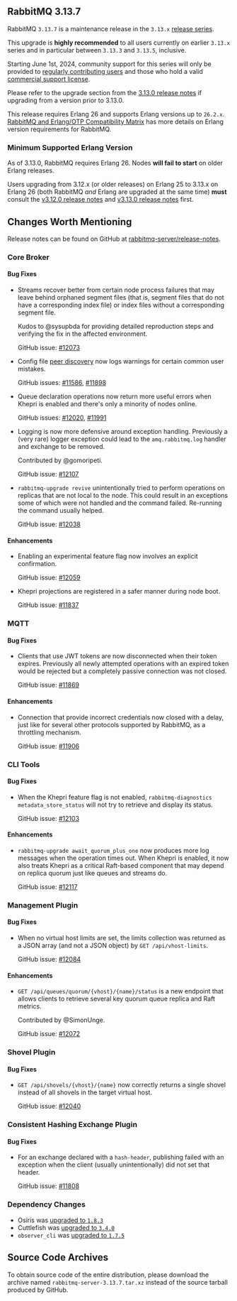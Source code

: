 ## RabbitMQ 3.13.7

RabbitMQ `3.13.7` is a maintenance release in the `3.13.x` [release series](https://www.rabbitmq.com/release-information).

This upgrade is **highly recommended** to all users currently on earlier `3.13.x` series and
in particular between `3.13.3` and `3.13.5`, inclusive.

Starting June 1st, 2024, community support for this series will only be provided to [regularly contributing users](https://github.com/rabbitmq/rabbitmq-server/blob/main/COMMUNITY_SUPPORT.md) and those
who hold a valid [commercial support license](https://tanzu.vmware.com/rabbitmq/oss).

Please refer to the upgrade section from the [3.13.0 release notes](https://github.com/rabbitmq/rabbitmq-server/releases/tag/v3.13.0)
if upgrading from a version prior to 3.13.0.

This release requires Erlang 26 and supports Erlang versions up to `26.2.x`.
[RabbitMQ and Erlang/OTP Compatibility Matrix](https://www.rabbitmq.com/docs/which-erlang) has more details on
Erlang version requirements for RabbitMQ.


### Minimum Supported Erlang Version

As of 3.13.0, RabbitMQ requires Erlang 26. Nodes **will fail to start** on older Erlang releases.

Users upgrading from 3.12.x (or older releases) on Erlang 25 to 3.13.x on Erlang 26
(both RabbitMQ *and* Erlang are upgraded at the same time) **must** consult
the [v3.12.0 release notes](https://github.com/rabbitmq/rabbitmq-server/releases/tag/v3.12.0) and [v3.13.0 release notes](https://github.com/rabbitmq/rabbitmq-server/releases/tag/v3.13.0) first.


## Changes Worth Mentioning

Release notes can be found on GitHub at [rabbitmq-server/release-notes](https://github.com/rabbitmq/rabbitmq-server/tree/v3.13.x/release-notes).


### Core Broker

#### Bug Fixes

 * Streams recover better from certain node process failures that may leave behind orphaned segment files
   (that is, segment files that do not have a corresponding index file) or index files without a corresponding
   segment file.

   Kudos to @sysupbda for providing detailed reproduction steps and verifying the fix in the affected environment.

   GitHub issue: [#12073](https://github.com/rabbitmq/rabbitmq-server/pull/12073)

 * Config file [peer discovery](https://www.rabbitmq.com/docs/cluster-formation) now logs warnings for certain common user mistakes.

   GitHub issues: [#11586](https://github.com/rabbitmq/rabbitmq-server/issues/11586), [#11898](https://github.com/rabbitmq/rabbitmq-server/pull/11898)

 * Queue declaration operations now return more useful errors when Khepri is enabled and there's only a minority
   of nodes online.

   GitHub issues: [#12020](https://github.com/rabbitmq/rabbitmq-server/pull/12020), [#11991](https://github.com/rabbitmq/rabbitmq-server/pull/11991)

 * Logging is now more defensive around exception handling. Previously a (very rare) logger exception could
   lead to the `amq.rabbitmq.log` handler and exchange to be removed.

   Contributed by @gomoripeti.

   GitHub issue: [#12107](https://github.com/rabbitmq/rabbitmq-server/pull/12107)

 * `rabbitmq-upgrade revive` unintentionally tried to perform operations on replicas that are not local to the node.
   This could result in an exceptions some of which were not handled and the command failed.
   Re-running the command usually helped.

   GitHub issue: [#12038](https://github.com/rabbitmq/rabbitmq-server/pull/12038)


#### Enhancements

 * Enabling an experimental feature flag now involves an explicit confirmation.

   GitHub issue: [#12059](https://github.com/rabbitmq/rabbitmq-server/pull/12059)

 * Khepri projections are registered in a safer manner during node boot.

   GitHub issue: [#11837](https://github.com/rabbitmq/rabbitmq-server/pull/11837)


### MQTT

#### Bug Fixes

 * Clients that use JWT tokens are now disconnected when their token expires. Previously all newly attempted
   operations with an expired token would be rejected but a completely passive connection was not closed.

   GitHub issue: [#11869](https://github.com/rabbitmq/rabbitmq-server/pull/11869)

#### Enhancements

 * Connection that provide incorrect credentials now closed with a delay, just like for several
   other protocols supported by RabbitMQ, as a throttling mechanism.

   GitHub issue: [#11906](https://github.com/rabbitmq/rabbitmq-server/pull/11906)


### CLI Tools

#### Bug Fixes

 * When the Khepri feature flag is not enabled, `rabbitmq-diagnostics metadata_store_status` will not try to retrieve
   and display its status.

   GitHub issue: [#12103](https://github.com/rabbitmq/rabbitmq-server/pull/12103)

#### Enhancements

 * `rabbitmq-upgrade await_quorum_plus_one` now produces more log messages when the operation times out.
   When Khepri is enabled, it now also treats Khepri as a critical Raft-based component that may depend on replica quorum
   just like queues and streams do.

   GitHub issue: [#12117](https://github.com/rabbitmq/rabbitmq-server/pull/12117)


### Management Plugin

#### Bug Fixes

 * When no virtual host limits are set, the limits collection was returned as a JSON array (and not a JSON object)
   by `GET /api/vhost-limits`.

   GitHub issue: [#12084](https://github.com/rabbitmq/rabbitmq-server/pull/12084)

#### Enhancements

 * `GET /api/queues/quorum/{vhost}/{name}/status` is a new endpoint that allows clients to retrieve several key quorum queue
   replica and Raft metrics.

   Contributed by @SimonUnge.

   GitHub issue: [#12072](https://github.com/rabbitmq/rabbitmq-server/pull/12072)


### Shovel Plugin

#### Bug Fixes

 * `GET /api/shovels/{vhost}/{name}` now correctly returns a single shovel instead of all shovels in the target
   virtual host.

   GitHub issue: [#12040](https://github.com/rabbitmq/rabbitmq-server/issues/12040)


### Consistent Hashing Exchange Plugin

#### Bug Fixes

 * For an exchange declared with a `hash-header`, publishing failed with an exception when the client (usually unintentionally)
   did not set that header.

   GitHub issue: [#11808](https://github.com/rabbitmq/rabbitmq-server/pull/11808)


### Dependency Changes

 * Osiris was [upgraded to `1.8.3`](https://github.com/rabbitmq/osiris/releases)
 * Cuttlefish was [upgraded to `3.4.0`](https://github.com/Kyorai/cuttlefish/releases)
 * `observer_cli` was [upgraded to `1.7.5`](https://github.com/zhongwencool/observer_cli/releases)

## Source Code Archives

To obtain source code of the entire distribution, please download the archive named `rabbitmq-server-3.13.7.tar.xz`
instead of the source tarball produced by GitHub.
